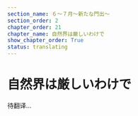```yaml
---
section_name: ６～７月～新たな門出～
section_order: 2
chapter_order: 21
chapter_name: 自然界は厳しいわけで
show_chapter_order: True
status: translating
---
```


# 自然界は厳しいわけで
待翻译...

